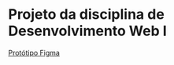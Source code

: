 # Projeto da disciplina de Desenvolvimento Web I
<a href="https://www.figma.com/file/DSOPZVYpU2d7juh6WQxnjJ/Projeto-devweb-naty?type=design&node-id=0-1&mode=design&t=rbmbb9Tu1lXowPXl-0">Protótipo Figma</a>
